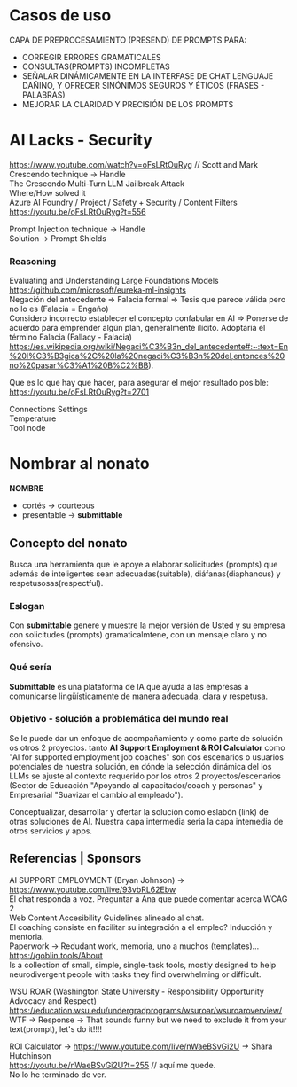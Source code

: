 # Casos de uso
CAPA DE PREPROCESAMIENTO (PRESEND) DE PROMPTS PARA:
- CORREGIR ERRORES GRAMATICALES
- CONSULTAS(PROMPTS) INCOMPLETAS
- SEÑALAR DINÁMICAMENTE EN LA INTERFASE DE CHAT LENGUAJE DAÑINO, Y OFRECER SINÓNIMOS SEGUROS Y ÉTICOS (FRASES - PALABRAS)
- MEJORAR LA CLARIDAD Y PRECISIÓN DE LOS PROMPTS

# AI Lacks - Security
https://www.youtube.com/watch?v=oFsLRtOuRyg // Scott and Mark  
Crescendo technique -> Handle  
The Crescendo Multi-Turn LLM Jailbreak Attack  
Where/How solved it  
Azure AI Foundry / Project / Safety + Security / Content Filters  
https://youtu.be/oFsLRtOuRyg?t=556  

Prompt Injection technique -> Handle  
Solution -> Prompt Shields  

### Reasoning
Evaluating and Understanding Large Foundations Models  
https://github.com/microsoft/eureka-ml-insights  
Negación del antecedente => Falacia formal => Tesis que parece válida pero no lo es (Falacia = Engaño)  
Considero incorrecto establecer el concepto confabular en AI => Ponerse de acuerdo para emprender algún plan, generalmente ilícito. Adoptaría el término Falacia (Fallacy - Falacia)  
https://es.wikipedia.org/wiki/Negaci%C3%B3n_del_antecedente#:~:text=En%20l%C3%B3gica%2C%20la%20negaci%C3%B3n%20del,entonces%20no%20pasar%C3%A1%20B%C2%BB).  

Que es lo que hay que hacer, para asegurar el mejor resultado posible:  
https://youtu.be/oFsLRtOuRyg?t=2701  

Connections Settings  
Temperature  
Tool node  

# Nombrar al nonato 
**NOMBRE**
- cortés -> courteous
- presentable -> **submittable**

## Concepto del nonato
Busca una herramienta que le apoye a elaborar solicitudes (prompts) que además de inteligentes sean adecuadas(suitable), diáfanas(diaphanous) y respetusosas(respectful).

### Eslogan
Con **submittable** genere y muestre la mejor versión de Usted y su empresa con solicitudes (prompts) gramaticalmtene, con un mensaje claro y no ofensivo.

### Qué sería
**Submittable** es una plataforma de IA que ayuda a las empresas a comunicarse lingüísticamente de manera adecuada, clara y respetusa.


### Objetivo - solución a problemática del mundo real

Se le puede dar un enfoque de acompañamiento y como parte de solución os otros 2 proyectos.
tanto **AI Support Employment & ROI Calculator** como "AI for supported employment job coaches" son dos escenarios o usuarios potenciales de nuestra solución, en dónde la selección dinámica del los LLMs se ajuste al contexto requerido por los otros 2 proyectos/escenarios (Sector de Educación "Apoyando al capacitador/coach y personas" y Empresarial "Suavizar el cambio al empleado").  

Conceptualizar, desarrollar y ofertar la solución como eslabón (link) de otras soluciones de AI.
Nuestra capa intermedia seria la capa intemedia de otros servicios y apps.

## Referencias | Sponsors

AI SUPPORT EMPLOYMENT (Bryan Johnson) -> https://www.youtube.com/live/93vbRL62Ebw  
El chat responda a voz. Preguntar a Ana que puede comentar acerca WCAG 2  
Web Content Accesibility Guidelines alineado al chat.  
El coaching consiste en facilitar su integración a el empleo? Inducción y mentoria.  
Paperwork -> Redudant work, memoria, uno a muchos (templates)...  
https://goblin.tools/About  
Is a collection of small, simple, single-task tools, mostly designed to help neurodivergent people with tasks they find overwhelming or difficult.  

WSU ROAR (Washington State University - Responsibility Opportunity Advocacy and Respect)  
https://education.wsu.edu/undergradprograms/wsuroar/wsuroaroverview/  
WTF -> Response -> That sounds funny but we need to exclude it from your text(prompt), let's do it!!!!  

ROI Calculator -> https://www.youtube.com/live/nWaeBSvGi2U -> Shara Hutchinson  
https://youtu.be/nWaeBSvGi2U?t=255 // aquí me quede.  
No lo he terminado de ver.  